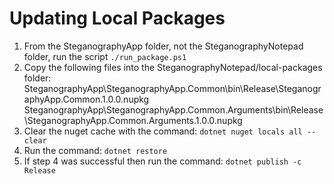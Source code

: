 # Updating Local Packages
1. From the SteganographyApp folder, not the SteganographyNotepad folder, run the script `./run_package.ps1`
2. Copy the following files into the SteganographyNotepad/local-packages folder:
    SteganographyApp\SteganographyApp.Common\bin\Release\SteganographyApp.Common.1.0.0.nupkg
    SteganographyApp\SteganographyApp.Common.Arguments\bin\Release\SteganographyApp.Common.Arguments.1.0.0.nupkg
3. Clear the nuget cache with the command: `dotnet nuget locals all --clear`
4. Run the command: `dotnet restore`
5. If step 4 was successful then run the command: `dotnet publish -c Release`